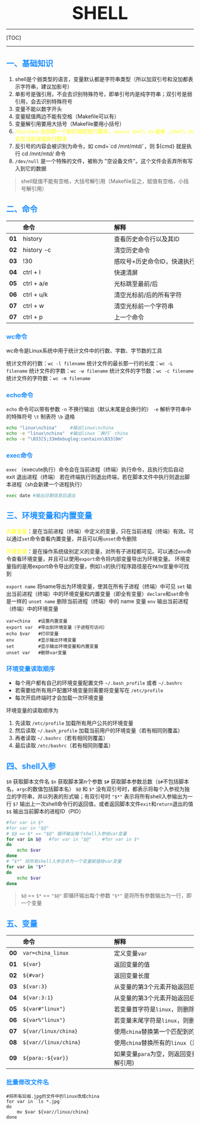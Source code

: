 <font size="7"><center>**SHELL**</center></font>

___

[TOC]

___

## <font color="1E90FF">一、基础知识</font>

1. shell是个弱类型的语言，变量默认都是字符串类型（所以加双引号和没加都表示字符串，建议加影号）
1. 单影号是强引用，不会去识别特殊符号，即单引号内是纯字符串；双引号是弱引用，会去识别特殊符号
1. 变量不能以数字开头
1. 变量赋值两边不能有空格（Makefile可以有）
1. 变量解引用要用大括号（Makefile要用小括号）
1. <font color="yellow"> `/bin/bash` 会创建一个新的进程执行脚本，`source shell.sh` 或者 `./shell.sh` 会在当前进程执行脚本</font>
1. 反引号的内容会被识别为命令，如 cmd=\`cd /mnt/mtd/\`，则 ${cmd} 就是执行 cd /mnt/mtd/ 命令
1. `/dev/null` 是一个特殊的文件，被称为 "空设备文件"。这个文件会丢弃所有写入到它的数据

> shell赋值不能有空格，大括号解引用（Makefile反之，赋值有空格，小括号解引用）


## <font color="1E90FF">二、命令</font>

|   |<div style="width:229px">命令</div>|<div style="width:521px">解释</div>|
|---|:---|:---|
|**01**|history|查看历史命令行以及其ID|
|**02**|history -c|清空历史命令|
|**03**|!30|感叹号+历史命令ID，快速执行历史命令|
|**04**|ctrl + l|快速清屏|
|**05**|ctrl + a/e|光标跳至最前/后|
|**06**|ctrl + u/k|清空光标前/后的所有字符|
|**07**|ctrl + w|清空光标前一个字符串|
|**07**|ctrl + p|上一个命令|

### <font color="1E90FF">wc命令</font>

wc命令是‌Linux系统中用于统计文件中的行数、字数、字节数的工具

‌统计文件的行数‌：`wc -l filename`
‌统计文件的最长那一行的长度‌：`wc -L filename`
‌统计文件的字数‌：`wc -w filename`
‌统计文件的字节数‌：`wc -c filename`
‌统计文件的字符数‌：`wc -m filename`

### <font color="1E90FF">echo命令</font>

`echo` 命令可以带有参数
`-n` 不换行输出（默认末尾是会换行的）
`-e` 解析字符串中的特殊符号
`\t` 制表符
`\b` 退格

```bash
echo "linux\nchina"     #输出linux\nchina
echo -e "linux\nchina"  #输出linux `换行` china
echo -e "\033[5;33mdebuglog:contains\033[0m"
```

### <font color="1E90FF">exec命令</font>

`exec` （execute执行）命令会在当前进程（终端）执行命令，且执行完后自动 exit 退出进程（终端）
若在终端执行则退出终端，若在脚本文件中执行则退出脚本进程（sh会新建一个进程执行）

```bash
exec date #输出日期信息后退出
```

## <font color="1E90FF">三、环境变量和内置变量</font>

<font color="yellow">内置变量</font>：是在当前进程（终端）中定义的变量，只在当前进程（终端）有效。可以通过`set`命令查看内置变量，并且可以用`unset`命令删除

<font color="yellow">环境变量</font>：是在操作系统级别定义的变量，对所有子进程都可见。可以通过`env`命令查看环境变量，并且可以使用`export`命令将内部变量导出为环境变量。
环境变量指的是用export命令导出的变量，例如`ls`的执行程序路径是在`PATH`变量中可找到

`export name` 将name导出为环境变量，使其在所有子进程（终端）中可见
`set` 输出当前进程（终端）中的环境变量和内置变量（即全有变量）`declare`和`set`命令是一样的
`unset name` 删除当前进程（终端）中的 name 变量
`env` 输出当前进程（终端）中的环境变量

```shell
var=china   #设置内置变量
export var  #导出到环境变量（子进程可访问）
echo $var   #打印变量
env         #显示输出环境变量
set         #显示输出环境变量和内置变量
unset var   #删除var变量
```

### <font color="1E90FF">环境变量读取顺序</font>

- 每个用户都有自己的环境变量配置文件 `~/.bash_profile` 或者 `~/.bashrc`
- 若需要给所有用户配置环境变量则需要将变量写在 `/etc/profile`
- 每次开启终端时才会加载一次环境变量

环境变量的读取顺序为

1. 先读取 `/etc/profile` 加载所有用户公共的环境变量
1. 然后读取 `~/.bash_profile` 加载当前用户的环境变量（若有相同则覆盖）
1. 再者读取 `~/.bashrc`（若有相同则覆盖）
1. 最后读取 `/etc/bashrc`（若有相同则覆盖）


## <font color="1E90FF">四、shell入参</font>

`$0` 获取脚本文件名
`$n` 获取脚本第n个参数
`$#` 获取脚本参数总数（`$#`不包括脚本名，`argc`的数值包括脚本名）
`$@` 和 `$*` 没有双引号时，都表示将每个入参视为独立的字符串，并以列表的形式输；有双引号时 `"$*"` 表示将所有shell入参输出为一行
`$?` 输出上一次shell命令行的返回值，或者返回脚本文件`exit`和`return`退出的值
`$$` 输出当前脚本的进程ID（PID）

```bash
#for var in $*
#for var in "$@"
# $@ == $* == "$@" 循环输出每个shell入参给var变量
for var in $@   #for var in "$@"    #for var in $*   
do
    echo $var
done
# "$*" 将所有shell入参合并为一个变量赋值给var变量
for var in "$*"
do 
    echo $var 
done
```

>`$@` == `$*` == `"$@"` 即循环输出每个参数
>`"$*"` 是将所有参数输出为一行，即一个变量

## <font color="1E90FF">五、变量</font>

|   |<div style="width:229px">命令</div>|<div style="width:521px">解释</div>|
|---|:---|:---|
|**00**|`var=china_linux`|定义变量`var`
|**01**|`${var}`|返回变量的值|
|**02**|`${#var}`|返回变量长度|
|**03**|`${var:3}`|从变量的第3个元素开始返回后面的所有值|
|**04**|`${var:3:1}`|从变量的第3个元素开始返回后面的1个值|
|**05**|`${var#"linux"}`|若变量首字符是`linux`，则删除`linux`并输出|
|**06**|`${var%"linux"}`|若变量末尾字符是`linux`，则删除`linux`并输出|
|**07**|`${var/linux/china}`|使用`china`替换第一个匹配到的`linux`|
|**08**|`${var//linux/china}`|使用`china`替换所有的`linux`（注意两斜杆）|
|**09**|`${para:-${var}}`|如果变量`para`为空，则返回变量`var`的值，否则返回`para`(para变量不需要解引用)|

### <font color="1E90FF">批量修改文件名</font>

```shell
#将所有后缀.jpg的文件中的linux改成china
for var in `ls *.jpg`
do 
    mv $var ${var//linux/china}
done
```
